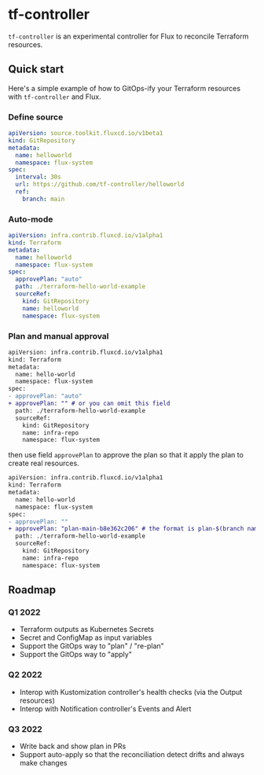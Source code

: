 # tf-controller

`tf-controller` is an experimental controller for Flux to reconcile Terraform resources.

## Quick start

Here's a simple example of how to GitOps-ify your Terraform resources with `tf-controller` and Flux.

### Define source

```yaml
apiVersion: source.toolkit.fluxcd.io/v1beta1
kind: GitRepository
metadata:
  name: helloworld
  namespace: flux-system
spec:
  interval: 30s
  url: https://github.com/tf-controller/helloworld
  ref:
    branch: main
```

### Auto-mode

```yaml
apiVersion: infra.contrib.fluxcd.io/v1alpha1
kind: Terraform
metadata:
  name: helloworld
  namespace: flux-system
spec:
  approvePlan: "auto"
  path: ./terraform-hello-world-example
  sourceRef:
    kind: GitRepository
    name: helloworld
    namespace: flux-system
```

### Plan and manual approval

```diff
apiVersion: infra.contrib.fluxcd.io/v1alpha1
kind: Terraform
metadata:
  name: hello-world
  namespace: flux-system
spec:
- approvePlan: "auto"
+ approvePlan: "" # or you can omit this field 
  path: ./terraform-hello-world-example
  sourceRef:
    kind: GitRepository
    name: infra-repo
    namespace: flux-system
```

then use field `approvePlan` to approve the plan so that it apply the plan to create real resources.

```diff
apiVersion: infra.contrib.fluxcd.io/v1alpha1
kind: Terraform
metadata:
  name: hello-world
  namespace: flux-system
spec:
- approvePlan: ""
+ approvePlan: "plan-main-b8e362c206" # the format is plan-$(branch name)-$(10 digits of commit)
  path: ./terraform-hello-world-example
  sourceRef:
    kind: GitRepository
    name: infra-repo
    namespace: flux-system
```

## Roadmap

### Q1 2022
  * Terraform outputs as Kubernetes Secrets
  * Secret and ConfigMap as input variables 
  * Support the GitOps way to "plan" / "re-plan" 
  * Support the GitOps way to "apply"
  
### Q2 2022  
   
  * Interop with Kustomization controller's health checks (via the Output resources)
  * Interop with Notification controller's Events and Alert

### Q3 2022
  * Write back and show plan in PRs
  * Support auto-apply so that the reconciliation detect drifts and always make changes
